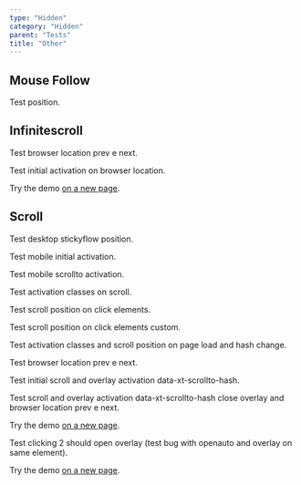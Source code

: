 ```yaml
---
type: "Hidden"
category: "Hidden"
parent: "Tests"
title: "Other"
---
```


## Mouse Follow

Test position.

<demo>
  <demoinline src="demos/components/animation/mousefollow">
  </demoinline>
</demo>

## Infinitescroll

Test browser location prev e next.

Test initial activation on browser location.

Try the demo [on a new page](/demos/components/listing/infinitescroll?false=2).

## Scroll

Test desktop stickyflow position.

Test mobile initial activation.

Test mobile scrollto activation.

<demo>
  <div class="gatsby_demo_item xt-toggle" data-iframe="demos/themes/gallery/products-gallery-v1">
  </div>
</demo>

Test activation classes on scroll.

Test scroll position on click elements.

Test scroll position on click elements custom.

Test activation classes and scroll position on page load and hash change.

Test browser location prev e next.

Test initial scroll and overlay activation data-xt-scrollto-hash.

Test scroll and overlay activation data-xt-scrollto-hash close overlay and browser location prev e next.

Try the demo [on a new page](/demos/components/scroll/scrollto#anchor-2).

Test clicking 2 should open overlay (test bug with openauto and overlay on same element).

Try the demo [on a new page](/demos/components/scroll/scrollto-overlay#anchor-2).
